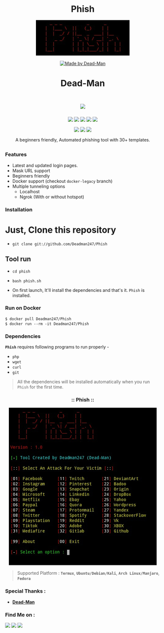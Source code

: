 <!-- Phish -->
<h1 align="center">Phish</h1><p align="center">
</h3>
<p align="center">
<img src="logo.JPG"/>
</p>
<p align="center">
<a href="#"><img title="Made by Dead-Man" src="https://img.shields.io/badge/MADE%20in-Bangladesh-green?colorA=%23ff0000&colorB=%23017e40&style=for-the-badge"></a>
</p>
<h1 align="center">Dead-Man</h1><p align="center">
<h1 align="center">
  <img src="https://img.shields.io/badge/Author-Dead--Man-cyan?style=flat-square">
  </h1><p align="center">
<p align="center">
  <img src="https://img.shields.io/badge/Version-2.1-green?style=for-the-badge">
  <img src="https://img.shields.io/github/license/Deadman247/Phish?style=for-the-badge">
  <img src="https://img.shields.io/github/stars/Deadman247/Phish?style=for-the-badge">
  <img src="https://img.shields.io/github/issues/Deadman247/Phish?color=red&style=for-the-badge">
  <img src="https://img.shields.io/github/forks/Deadman/Phish?color=teal&style=for-the-badge">
</p>

<p align="center">

  <img src="https://img.shields.io/badge/Open%20Source-Yes-cyan?style=flat-square">
  <img src="https://img.shields.io/badge/MADE%20IN-BANGLADESH-green?colorA=%23ff0000&colorB=%23017e40&style=flat-square">
  <img src="https://img.shields.io/badge/Written%20In-Bash-cyan?style=flat-square">
</p>

<p align="center">A beginners friendly, Automated phishing tool with 30+ templates.</p>

##

### Features

- Latest and updated login pages.
- Mask URL support 
- Beginners friendly
- Docker support (checkout `docker-legacy` branch)
- Multiple tunneling options
  - Localhost
  - Ngrok (With or without hotspot)


### Installation

# Just, Clone this repository

- `git clone git://github.com/Deadman247/Phish`

## Tool run
- `cd phish`
- `bash phish.sh`


- On first launch, It'll install the dependencies and that's it. `Phish` is installed.

### Run on Docker
```
$ docker pull Deadman247/Phish
$ docker run --rm -it Deadman247/Phish
```

### Dependencies

**`Phish`** requires following programs to run properly - 
- `php`
- `wget`
- `curl`
- `git`

> All the dependencies will be installed automatically when you run `Phish` for the first time.
<h3 align="center">
:: Phish ::
</h3>
<p align="center">
<img src="Phish.JPG"/>
</p>

> Supported Platform : **`Termux`**, **`Ubuntu/Debian/Kali`**, **`Arch Linux/Manjaro`**, **`Fedora`**

### Special Thanks :

- [**Dead-Man**](https://github.com/Deadman247)

### Find Me on :
<p align="left">
  <a href="https://github.com/Deadman247" target="_blank"><img src="https://img.shields.io/badge/Github-Dead--Man-green?style=for-the-badge&logo=github"></a>
  <a href=https:"//www.facebook.com/deadman.247.666" target="_blank"><img src="https://img.shields.io/badge/Facebook-Dead--Man-red?style=for-the-badge&logo=Facebook"></a>
  <a href=https:"//m.me/deadman.247.666" target="_blank"><img src="https://img.shields.io/badge/Messenger-Dead--Man-blue?style=for-the-badge&logo=Messenger"></a>
</p>
